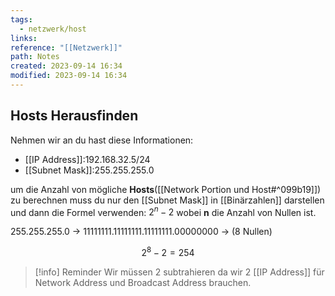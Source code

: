 ```yaml
---
tags:
  - netzwerk/host
links: 
reference: "[[Netzwerk]]"
path: Notes
created: 2023-09-14 16:34
modified: 2023-09-14 16:34
---
```

## Hosts Herausfinden 
Nehmen wir an du hast diese Informationen:
- [[IP Address]]:192.168.32.5/24
- [[Subnet Mask]]:255.255.255.0

um die Anzahl von mögliche **Hosts**([[Network Portion und Host#^099b19]]) zu berechnen muss du nur den [[Subnet Mask]] in [[Binärzahlen]] darstellen und dann die Formel verwenden: $2^{{n}}-2$ wobei **n** die Anzahl von Nullen ist.

255.255.255.0 -> 11111111.11111111.11111111.00000000 -> (8 Nullen)

$$2^{{8}}-2=254$$ 
>[!info] Reminder
> Wir müssen 2 subtrahieren da wir 2 [[IP Address]] für Network Address und Broadcast Address brauchen.


